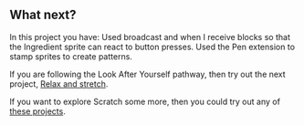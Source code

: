 ## What next?

In this project you have:
Used broadcast and when I receive blocks so that the Ingredient sprite can react to button presses.
Used the Pen extension to stamp sprites to create patterns.

If you are following the Look After Yourself pathway, then try out the next project, [Relax and stretch](https://projects.raspberrypi.org/en/projects/relax-stretch).

If you want to explore Scratch some more, then you could try out any of [these projects](https://projects.raspberrypi.org/en/projects?software%5B%5D=scratch).
